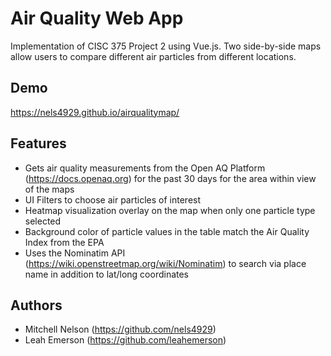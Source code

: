 # Air Quality Web App

Implementation of CISC 375 Project 2 using Vue.js. Two side-by-side maps allow users to compare different air particles from different locations. 

## Demo
https://nels4929.github.io/airqualitymap/

## Features

* Gets air quality measurements from the Open AQ Platform (https://docs.openaq.org) for the past 30 days for the area within view of the maps
* UI Filters to choose air particles of interest
* Heatmap visualization overlay on the map when only one particle type selected
* Background color of particle values in the table match the Air Quality Index from the EPA
* Uses the Nominatim API (https://wiki.openstreetmap.org/wiki/Nominatim) to search via place name in addition to lat/long coordinates

## Authors

* Mitchell Nelson (https://github.com/nels4929)
* Leah Emerson (https://github.com/leahemerson)
